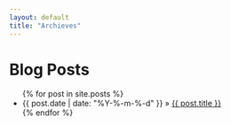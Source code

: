 ```yaml
---
layout: default
title: "Archieves"
---
```


<div id="home">
  <h1>Blog Posts</h1>
  <ul class="posts">
    {% for post in site.posts %}
      <li><span>{{ post.date | date: "%Y-%-m-%-d" }}</span> &raquo; <a href="{{ site.baseurl }}{{ post.url }}">{{ post.title }}</a></li>
    {% endfor %}
  </ul>
</div>
